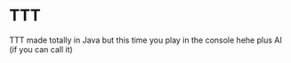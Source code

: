 # TTT
TTT made totally in Java but this time you play in the console hehe plus AI (if you can call it)
